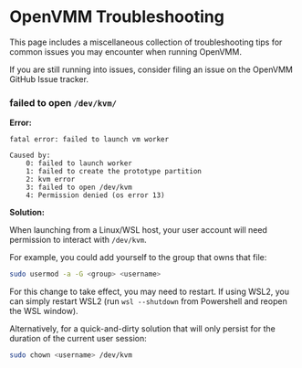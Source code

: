 # OpenVMM Troubleshooting

This page includes a miscellaneous collection of troubleshooting tips for common
issues you may encounter when running OpenVMM.

If you are still running into issues, consider filing an issue on the OpenVMM
GitHub Issue tracker.

### failed to open `/dev/kvm/`

**Error:**

```text
fatal error: failed to launch vm worker

Caused by:
    0: failed to launch worker
    1: failed to create the prototype partition
    2: kvm error
    3: failed to open /dev/kvm
    4: Permission denied (os error 13)
```

**Solution:**

When launching from a Linux/WSL host, your user account will need permission to
interact with `/dev/kvm`.

For example, you could add yourself to the group that owns that file:

```bash
sudo usermod -a -G <group> <username>
```

For this change to take effect, you may need to restart. If using WSL2, you can
simply restart WSL2 (run `wsl --shutdown` from Powershell and reopen the WSL
window).

Alternatively, for a quick-and-dirty solution that will only persist for the
duration of the current user session:

```bash
sudo chown <username> /dev/kvm
```
